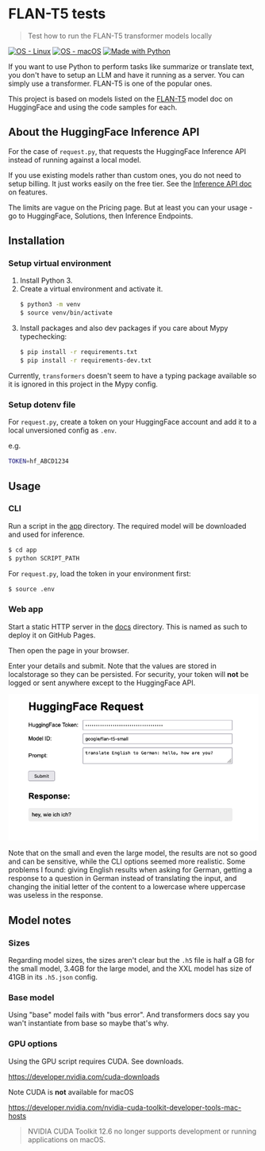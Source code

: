 # FLAN-T5 tests
> Test how to run the FLAN-T5 transformer models locally

[![OS - Linux](https://img.shields.io/badge/OS-Linux-blue?logo=linux&logoColor=white)](https://www.linux.org/ "Go to Linux homepage")
[![OS - macOS](https://img.shields.io/badge/OS-macOS-blue?logo=apple&logoColor=white)](https://www.apple.com/macos/ "Go to Apple homepage")
[![Made with Python](https://img.shields.io/badge/Python->=3.10-blue?logo=python&logoColor=white)](https://python.org "Go to Python homepage")

If you want to use Python to perform tasks like summarize or translate text, you don't have to setup an LLM and have it running as a server. You can simply use a transformer. FLAN-T5 is one of the popular ones.

This project is based on models listed on the [FLAN-T5](https://huggingface.co/docs/transformers/main/en/model_doc/flan-t5) model doc on HuggingFace and using the code samples for each.


## About the HuggingFace Inference API

For the case of `request.py`, that requests the HuggingFace Inference API instead of running against a local model.

If you use existing models rather than custom ones, you do not need to setup billing. It just works easily on the free tier. See the [Inference API doc](https://huggingface.co/docs/api-inference/index) on features.

The limits are vague on the Pricing page. But at least you can your usage - go to HuggingFace, Solutions, then Inference Endpoints.


## Installation

### Setup virtual environment

1. Install Python 3.
1. Create a virtual environment and activate it.
    ```sh
    $ python3 -m venv
    $ source venv/bin/activate
    ```
1. Install packages and also dev packages if you care about Mypy typechecking:
    ```sh
    $ pip install -r requirements.txt
    $ pip install -r requirements-dev.txt
    ```

Currently, `transformers` doesn't seem to have a typing package available so it is ignored in this project in the Mypy config.

### Setup dotenv file

For `request.py`, create a token on your HuggingFace account and add it to a local unversioned config as `.env`.

e.g.

```bash
TOKEN=hf_ABCD1234
```

## Usage

### CLI

Run a script in the [app](/app/) directory. The required model will be downloaded and used for inference.

```sh
$ cd app
$ python SCRIPT_PATH
```

For `request.py`, load the token in your environment first:

```sh
$ source .env
```

### Web app

Start a static HTTP server in the [docs](/docs/) directory. This is named as such to deploy it on GitHub Pages.

Then open the page in your browser.

Enter your details and submit. Note that the values are stored in localstorage so they can be persisted. For security, your token will **not** be logged or sent anywhere except to the HuggingFace API.

![sample image](/sample.png)

Note that on the small and even the large model, the results are not so good and can be sensitive, while the CLI options seemed more realistic. Some problems I found: giving English results when asking for German, getting a response to a question in German instead of translating the input, and changing the initial letter of the content to a lowercase where uppercase was useless in the response.

## Model notes

### Sizes

Regarding model sizes, the sizes aren't clear but the `.h5` file is half a GB for the small model, 3.4GB for the large model, and the XXL model has size of 41GB in its `.h5.json` config.

### Base model

Using "base" model fails with "bus error". And transformers docs say you wan't instantiate from base so maybe that's why.

### GPU options

Using the GPU script requires CUDA. See downloads.

https://developer.nvidia.com/cuda-downloads

Note CUDA is **not** available for macOS

https://developer.nvidia.com/nvidia-cuda-toolkit-developer-tools-mac-hosts

> NVIDIA CUDA Toolkit 12.6 no longer supports development or running applications on macOS.
